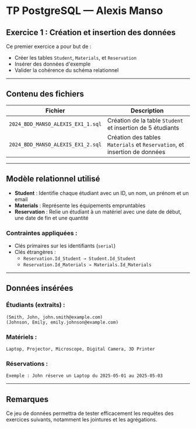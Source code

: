 # TP PostgreSQL — Alexis Manso

## Exercice 1 : Création et insertion des données

Ce premier exercice a pour but de :
- Créer les tables `Student`, `Materials`, et `Reservation`
- Insérer des données d'exemple
- Valider la cohérence du schéma relationnel

---


## Contenu des fichiers

| Fichier | Description |
|--------|-------------|
| `2024_BDD_MANSO_ALEXIS_EX1_1.sql` | Création de la table `Student` et insertion de 5 étudiants |
| `2024_BDD_MANSO_ALEXIS_EX1_2.sql` | Création des tables `Materials` et `Reservation`, et insertion de données |

---

## Modèle relationnel utilisé

- **Student** : Identifie chaque étudiant avec un ID, un nom, un prénom et un email
- **Materials** : Représente les équipements empruntables
- **Reservation** : Relie un étudiant à un matériel avec une date de début, une date de fin et une quantité

### Contraintes appliquées :
- Clés primaires sur les identifiants (`serial`)
- Clés étrangères :
  - `Reservation.Id_Student → Student.Id_Student`
  - `Reservation.Id_Materials → Materials.Id_Materials`

---

## Données insérées

### Étudiants (extraits) :
```
(Smith, John, john.smith@example.com)
(Johnson, Emily, emily.johnson@example.com)
```

### Matériels :
```
Laptop, Projector, Microscope, Digital Camera, 3D Printer
```

### Réservations :
```
Exemple : John réserve un Laptop du 2025-05-01 au 2025-05-03
```

---

## Remarques

Ce jeu de données permettra de tester efficacement les requêtes des exercices suivants, notamment les jointures et les agrégations.

